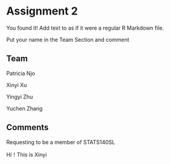 # Assignment 2

You found it!  Add text to as if it were a regular R Markdown file.

Put your name in the Team Section and comment

## Team

Patricia Njo

Xinyi Xu

Yingyi Zhu

Yuchen Zhang

## Comments

Requesting to be a member of STATS140SL

Hi！This is Xinyi

